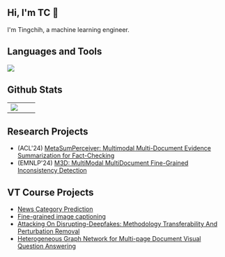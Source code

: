 ## Hi, I'm TC 👋  

I'm Tingchih, a machine learning engineer.

## Languages and Tools   

<a href="https://go-skill-icons.vercel.app/">
<img src="https://go-skill-icons.vercel.app/api/icons?i=c,cpp,python,java,javascript,php,bash,html,huggingface,opencv,pytorch,tensorflow,androidstudio,xcode,eclipse,visualstudio,jupyter,latex,aws,s3,docker,github,figma,androidstudio,cuda,linux"/>
</a>

## Github Stats

<table>
   <tr>
      <!-- <td valign="top" width="50%"> -->
         <!-- <img src="https://github-readme-stats.vercel.app/api?username=tingchihc&show_icons=true&count_private=true&hide_border=true" align="center" /> -->
      <!-- </td> -->
      <td valign="top" width="50%">
         <img src="https://github-readme-stats.vercel.app/api/top-langs/?username=tingchihc&hide_border=true&layout=compact" align="center" />
      </td>
   </tr>
</table>

## Research Projects  

* (ACL'24) [MetaSumPerceiver: Multimodal Multi-Document Evidence Summarization for Fact-Checking](https://aclanthology.org/2024.acl-long.474.pdf)  
* (EMNLP'24) [M3D: MultiModal MultiDocument Fine-Grained Inconsistency Detection](https://aclanthology.org/2024.emnlp-main.1243.pdf)  

## VT Course Projects  

* [News Category Prediction](https://github.com/tingchihc/CS4824-final-project)
* [Fine-grained image captioning](https://github.com/tingchihc/CS5814-final-project)  
* [Attacking On Disrupting-Deepfakes: Methodology Transferability And Perturbation Removal](https://github.com/tingchihc/CS5914-final-project)
* [Heterogeneous Graph Network for Multi-page Document Visual Question Answering](https://github.com/tingchihc/CS6804-final-project)  
